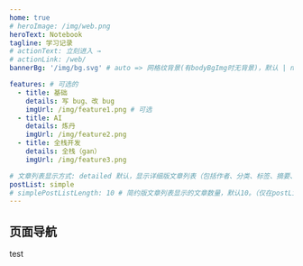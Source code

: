 ```yaml
---
home: true
# heroImage: /img/web.png
heroText: Notebook
tagline: 学习记录
# actionText: 立刻进入 →
# actionLink: /web/
bannerBg: '/img/bg.svg' # auto => 网格纹背景(有bodyBgImg时无背景)，默认 | none => 无 | '大图地址' | background: 自定义背景样式       提示：如发现文本颜色不适应你的背景时可以到palette.styl修改$bannerTextColor变量

features: # 可选的
  - title: 基础
    details: 写 bug、改 bug
    imgUrl: /img/feature1.png # 可选
  - title: AI
    details: 炼丹
    imgUrl: /img/feature2.png
  - title: 全栈开发
    details: 全栈（gan）
    imgUrl: /img/feature3.png

# 文章列表显示方式: detailed 默认，显示详细版文章列表（包括作者、分类、标签、摘要、分页等）| simple => 显示简约版文章列表（仅标题和日期）| none 不显示文章列表
postList: simple
# simplePostListLength: 10 # 简约版文章列表显示的文章数量，默认10。（仅在postList设置为simple时生效）
---
```


## 页面导航

test
